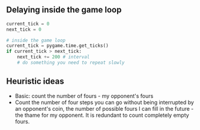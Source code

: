 ## Delaying inside the game loop

```python
current_tick = 0
next_tick = 0

# inside the game loop
current_tick = pygame.time.get_ticks()
if current_tick > next_tick:
    next_tick += 200 # interval
    # do something you need to repeat slowly
```

## Heuristic ideas

- Basic: count the number of fours - my opponent's fours
- Count the number of four steps you can go without being interrupted by an opponent's coin, the number of possible fours I can fill in the future - the thame for my opponent. It is redundant to count completely empty fours.